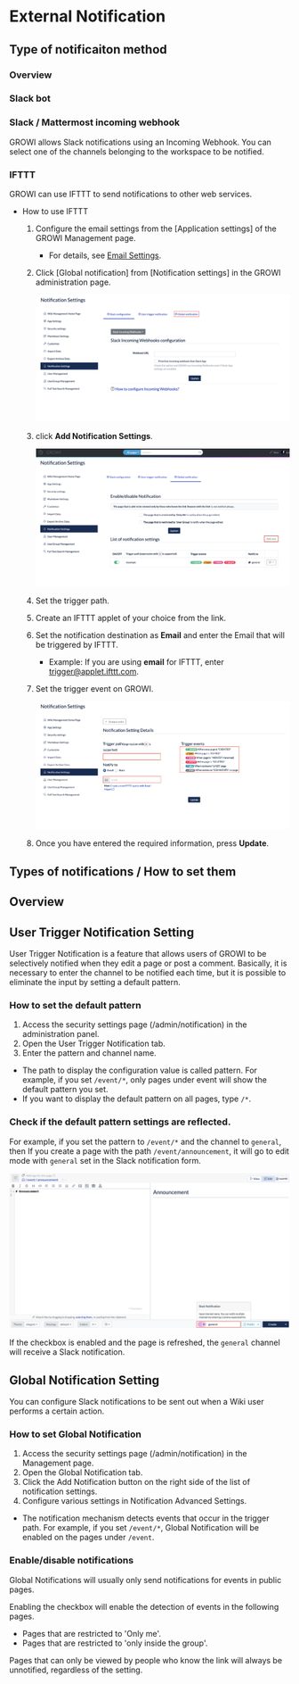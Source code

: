 # External Notification

<!-- TODO: GW-5372 「Slack/Mattermost への通知」の内容を適切なタイトルの下に移動させる -->

## Type of notificaiton method

### Overview

### Slack bot

### Slack / Mattermost incoming webhook

GROWI allows Slack notifications using an Incoming Webhook.
You can select one of the channels belonging to the workspace to be notified.

### IFTTT

GROWI can use IFTTT to send notifications to other web services.

- How to use IFTTT

  1. Configure the email settings from the [Application settings] of the GROWI Management page.
     - For details, see [Email Settings](en/admin-guide/management-cookbook/app-settings.html#email-settings-tbd).
  1. Click [Global notification] from [Notification settings] in the GROWI administration page.

     ![ifttt-global-notification-introduction](./images/ifttt-global-notification-introduction.png)

  1. click **Add Notification Settings**.

     ![ifttt-global-notification-addition](./images/ifttt-global-notification-addition.png)

  1. Set the trigger path.
  1. Create an IFTTT applet of your choice from the link.
  1. Set the notification destination as **Email** and enter the Email that will be triggered by IFTTT.
     - Example: If you are using **email** for IFTTT, enter trigger@applet.ifttt.com.
  1. Set the trigger event on GROWI.

     ![ifttt-global-notification-detail-settings](./images/ifttt-global-notification-detail-settings.png)

  1. Once you have entered the required information, press **Update**.

## Types of notifications / How to set them

## Overview

## User Trigger Notification Setting

User Trigger Notification is a feature that allows users of GROWI to be selectively notified when they edit a page or post a comment.
Basically, it is necessary to enter the channel to be notified each time, but it is possible to eliminate the input by setting a default pattern.

### How to set the default pattern

1. Access the security settings page (/admin/notification) in the administration panel.
1. Open the User Trigger Notification tab.
1. Enter the pattern and channel name.

- The path to display the configuration value is called pattern. For example, if you set `/event/*`, only pages under event will show the default pattern you set.
- If you want to display the default pattern on all pages, type `/*`.

### Check if the default pattern settings are reflected.

For example, if you set the pattern to `/event/*` and the channel to `general`, then
If you create a page with the path `/event/announcement`, it will go to edit mode with `general` set in the Slack notification form.

![slack2](./images/slack2.png)

If the checkbox is enabled and the page is refreshed, the `general` channel will receive a Slack notification.

## Global Notification Setting

You can configure Slack notifications to be sent out when a Wiki user performs a certain action.

### How to set Global Notification

1. Access the security settings page (/admin/notification) in the Management page.
1. Open the Global Notification tab.
1. Click the Add Notification button on the right side of the list of notification settings.
1. Configure various settings in Notification Advanced Settings.

- The notification mechanism detects events that occur in the trigger path.
  For example, if you set `/event/*`, Global Notification will be enabled on the pages under `/event`.

### Enable/disable notifications

Global Notifications will usually only send notifications for events in public pages.

Enabling the checkbox will enable the detection of events in the following pages.

- Pages that are restricted to 'Only me'.
- Pages that are restricted to 'only inside the group'.

Pages that can only be viewed by people who know the link will always be unnotified, regardless of the setting.
